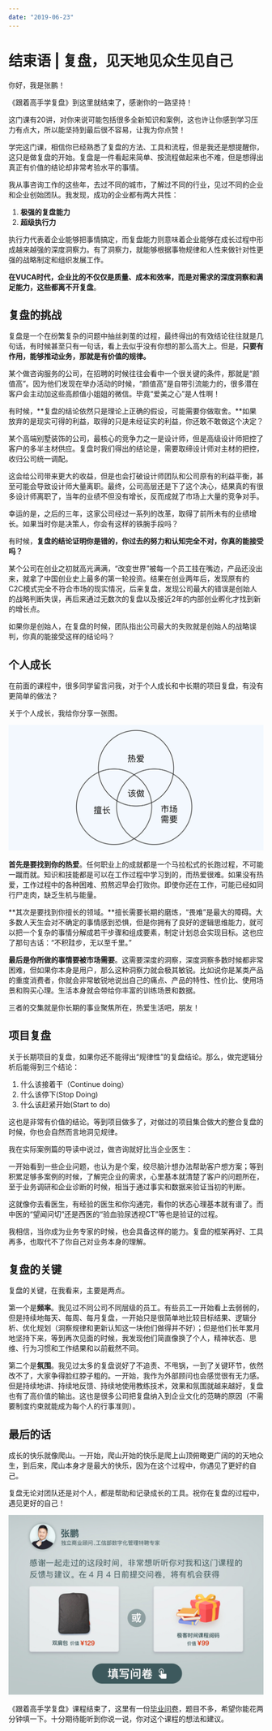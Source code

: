 ```yaml
---
date: "2019-06-23"
---  
```

      
# 结束语 | 复盘，见天地见众生见自己
你好，我是张鹏！

《跟着高手学复盘》到这里就结束了，感谢你的一路坚持！

这门课有20讲，对你来说可能包括很多全新知识和案例，这也许让你感到学习压力有点大，所以能坚持到最后很不容易，让我为你点赞！

学完这门课，相信你已经熟悉了复盘的方法、工具和流程，但是我还是想提醒你，这只是做复盘的开始。复盘是一件看起来简单、按流程做起来也不难，但是想得出真正有价值的结论却非常考验水平的事情。

我从事咨询工作的这些年，去过不同的城市，了解过不同的行业，见过不同的企业和企业创始团队。我发现，成功的企业都有两大共性：

1.  **极强的复盘能力**
2.  **超级执行力**

执行力代表着企业能够把事情搞定，而复盘能力则意味着企业能够在成长过程中形成越来越强的深度洞察力。有了洞察力，就能够根据事物规律和人性来做针对性更强的战略制定和组织发展工作。

**在VUCA时代，企业比的不仅仅是质量、成本和效率，而是对需求的深度洞察和满足能力，这些都离不开复盘**。

## 复盘的挑战

复盘是一个在纷繁复杂的问题中抽丝剥茧的过程，最终得出的有效结论往往就是几句话，有时候甚至只有一句话，看上去似乎没有你想的那么高大上。但是，**只要有作用，能够推动业务，那就是有价值的规律。**

某个做咨询服务的公司，在招聘的时候往往会看中一个很关键的条件，那就是“颜值高”。因为他们发现在举办活动的时候，“颜值高”是自带引流能力的，很多潜在客户会主动加这些高颜值小姐姐的微信。毕竟“爱美之心”是人性啊！

<!-- [[[read_end]]] -->

有时候，**复盘的结论依然只是理论上正确的假设，可能需要你做取舍。**如果放弃的是现实可得的利益，取得的只是未经证实的利益，你还敢不敢做这个决定？

某个高端别墅装饰的公司，最核心的竞争力之一是设计师，但是高级设计师把控了客户的多半主材供应。复盘时我们得出的结论是，需要取缔设计师对主材的把控，收归公司统一调配。

这会给公司带来更大的收益，但是也会打破设计师团队和公司原有的利益平衡，甚至可能会导致设计师大量离职。最终，公司高层还是下了这个决心，结果真的有很多设计师离职了，当年的业绩不但没有增长，反而成就了市场上大量的竞争对手。

幸运的是，之后的三年，这家公司经过一系列的改革，取得了前所未有的业绩增长。如果当时你是决策人，你会有这样的铁腕手段吗？

有时候，**复盘的结论证明你是错的，你过去的努力和认知完全不对，你真的能接受吗？**

某个公司在创业之初就高光满满，“改变世界”被每一个员工挂在嘴边，产品还没出来，就拿了中国创业史上最多的第一轮投资。结果在创业两年后，发现原有的C2C模式完全不符合市场的现实情况，后来复盘，发现公司最大的错误是创始人的战略判断失误，再后来通过无数次的复盘以及接近2年的内部创业孵化才找到新的增长点。

如果你是创始人，在复盘的时候，团队指出公司最大的失败就是创始人的战略误判，你真的能接受这样的结论吗？

## 个人成长

在前面的课程中，很多同学留言问我，对于个人成长和中长期的项目复盘，有没有更简单的做法？

关于个人成长，我给你分享一张图。

![](./httpsstatic001geekbangorgresourceimage717d718a619f5e0a4826b9be2a449973307d.jpg)

**首先是要找到你的热爱**。任何职业上的成就都是一个马拉松式的长跑过程，不可能一蹴而就。知识和技能都是可以在工作过程中学习到的，而热爱很难。如果没有热爱，工作过程中的各种困难、煎熬迟早会打败你。即使你还在工作，可能已经如同行尸走肉，缺乏生机与能量。

**其次是要找到你擅长的领域。**擅长需要长期的磨炼，“畏难”是最大的障碍。大多数人天生会对不确定的事情感到恐惧，但是你拥有了良好的逻辑思维能力，就可以把一个复杂的事情分解成若干步骤和组成要素，制定计划总会实现目标。这也应了那句古话：“不积跬步，无以至千里。”

**最后是你所做的事情要被市场需要**。这需要深度的洞察，深度洞察多数时候都非常困难，但如果你本身是用户，那么这种洞察力就会极其敏锐。比如说你是某类产品的重度消费者，你就会非常敏锐地说出自己的痛点、产品的特性、性价比、使用场景和购买心理。生活本身就会带给你丰富的训练场景和数据。

三者的交集就是你长期的事业聚焦所在，热爱生活吧，朋友！

## 项目复盘

关于长期项目的复盘，如果你还不能得出“规律性”的复盘结论。那么，做完逻辑分析后能得到三个结论：

1.  什么该接着干（Continue doing）
2.  什么该停下\(Stop Doing\)
3.  什么该赶紧开始\(Start to do\)

这也是非常有价值的结论。等到项目做多了，对做过的项目集合做大的整合复盘的时候，你也会自然而言地洞见规律。

我在实际案例篇的导读中说过，做咨询就好比当企业医生：

一开始看到一些企业问题，也认为是个案，绞尽脑汁想办法帮助客户想方案；等到积累足够多案例的时候，了解完企业的需求，心里基本就清楚了客户的问题所在，至于业务调研和企业诊断的时候，相当于通过事实和数据来验证当初的判断。

这就像你去看医生，有经验的医生和你沟通完，看你的状态心理基本就有谱了。而中医的“望闻问切”还是西医的“验血验尿透视CT”等也是验证的过程。

我相信，当你成为业务专家的时候，也会具备这样的能力。复盘的框架再好、工具再多，也取代不了你自己对业务本身的理解。

## 复盘的关键

复盘的关键，在我看来，主要是两点。

第一个是**频率**。我见过不同公司不同层级的员工。有些员工一开始看上去弱弱的，但是持续地每天、每周、每月复盘，一开始只是很简单地比较目标结果、逻辑分析、优化规划（洞察规律和更新认知这一块他们做得并不好）；但是他们长年累月地坚持下来，等到再次见面的时候，我发现他们简直像换了个人，精神状态、思维、行为习惯和工作结果和以前截然不同。

第二个是**氛围**。我见过太多的复盘说好了不追责、不甩锅，一到了关键环节，依然改不了，大家争得脸红脖子粗的。一开始，我作为外部顾问也会感觉很有无力感。但是持续地讲、持续地反馈、持续地使用教练技术，效果和氛围就越来越好，复盘也有了高价值的输出。这也是很多公司把复盘纳入到企业文化的范畴的原因（不需要制度约束就能成为每个人的行事准则）。

## 最后的话

成长的快乐就像爬山。一开始，爬山开始的快乐是爬上山顶俯瞰更广阔的的天地众生，到后来，爬山本身才是最大的快乐，因为在这个过程中，你遇见了更好的自己。

复盘无论对团队还是对个人，都是帮助和记录成长的工具。祝你在复盘的过程中，遇见更好的自己！

[![](./httpsstatic001geekbangorgresourceimage1d791de0a76494347682522f8c1f87d3bd79.jpg)](https://jinshuju.net/f/fAKgE0)

《跟着高手学复盘》课程结束了，这里有一份[毕业问卷](https://jinshuju.net/f/fAKgE0)，题目不多，希望你能花两分钟填一下。十分期待能听到你说一说，你对这个课程的想法和建议。